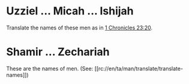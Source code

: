 # Uzziel ... Micah ... Ishijah

Translate the names of these men as in [1 Chronicles 23:20](../23/19.md).

# Shamir ... Zechariah

These are the names of men. (See: [[rc://en/ta/man/translate/translate-names]])

